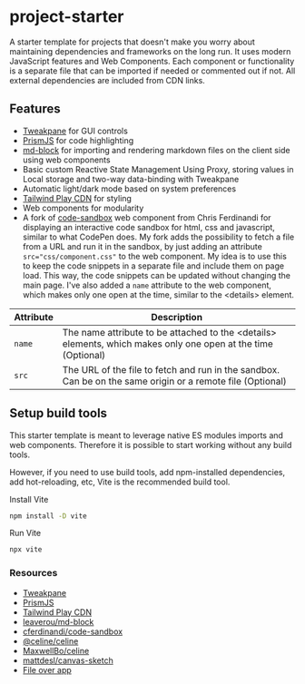 # project-starter

A starter template for projects that doesn't make you worry about maintaining dependencies and frameworks on the long run. It uses modern JavaScript features and Web Components. Each component or functionality is a separate file that can be imported if needed or commented out if not. All external dependencies are included from CDN links.

## Features

- [Tweakpane](https://github.com/cocopon/tweakpane) for GUI controls
- [PrismJS](https://prismjs.com/) for code highlighting
- [md-block](https://github.com/leaverou/md-block) for importing and rendering markdown files on the client side using web components
- Basic custom Reactive State Management Using Proxy, storing values in Local storage and two-way data-binding with Tweakpane
- Automatic light/dark mode based on system preferences
- [Tailwind Play CDN](https://tailwindcss.com/docs/installation/play-cdn) for styling
- Web components for modularity
- A fork of [code-sandbox](https://gist.github.com/cferdinandi/df9c95ae5f5ebcddf2ab85bb2805ff07) web component from Chris Ferdinandi for displaying an interactive code sandbox for html, css and javascript, similar to what CodePen does. My fork adds the possibility to fetch a file from a URL and run it in the sandbox, by just adding an attribute `src="css/component.css"` to the web component. My idea is to use this to keep the code snippets in a separate file and include them on page load. This way, the code snippets can be updated without changing the main page. I've also added a `name` attribute to the web component, which makes only one open at the time, similar to the &lt;details&gt; element.

| Attribute | Description                                                                                                         |
| --------- | ------------------------------------------------------------------------------------------------------------------- |
| `name`    | The name attribute to be attached to the &lt;details&gt; elements, which makes only one open at the time (Optional) |
| `src`     | The URL of the file to fetch and run in the sandbox. Can be on the same origin or a remote file (Optional)          |

## Setup build tools

This starter template is meant to leverage native ES modules imports and web components. Therefore it is possible to start working without any build tools.

However, if you need to use build tools, add npm-installed dependencies, add hot-reloading, etc, Vite is the recommended build tool.

Install Vite

```bash
npm install -D vite
```

Run Vite

```bash
npx vite
```

### Resources

- [Tweakpane](https://github.com/cocopon/tweakpane)
- [PrismJS](https://prismjs.com/)
- [Tailwind Play CDN](https://tailwindcss.com/docs/installation/play-cdn)
- [leaverou/md-block](https://github.com/leaverou/md-block)
- [cferdinandi/code-sandbox](https://gist.github.com/cferdinandi/df9c95ae5f5ebcddf2ab85bb2805ff07)
- [@celine/celine](https://maxbo.me/celine/)
- [MaxwellBo/celine](https://github.com/MaxwellBo/celine)
- [mattdesl/canvas-sketch](https://github.com/mattdesl/canvas-sketch)
- [File over app](https://stephango.com/file-over-app)
